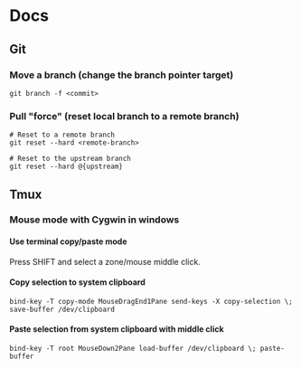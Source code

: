 # Docs

## Git

### Move a branch (change the branch pointer target)

```
git branch -f <commit>
```

### Pull "force" (reset local branch to a remote branch)

```
# Reset to a remote branch
git reset --hard <remote-branch>

# Reset to the upstream branch
git reset --hard @{upstream}
```

## Tmux

### Mouse mode with Cygwin in windows

#### Use terminal copy/paste mode

Press SHIFT and select a zone/mouse middle click.

#### Copy selection to system clipboard

```
bind-key -T copy-mode MouseDragEnd1Pane send-keys -X copy-selection \; save-buffer /dev/clipboard
```

#### Paste selection from system clipboard with middle click

```
bind-key -T root MouseDown2Pane load-buffer /dev/clipboard \; paste-buffer
```
